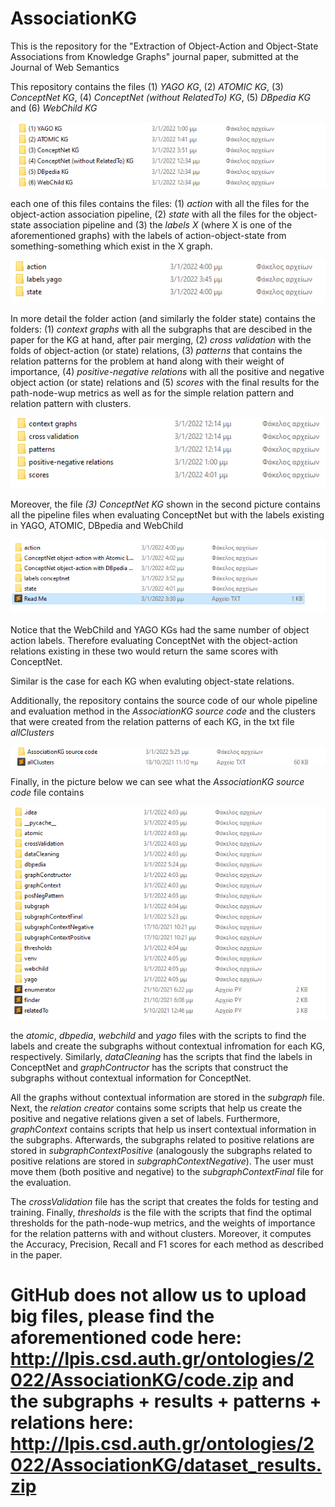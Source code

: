 # AssociationKG
This is the repository for the "Extraction of Object-Action and Object-State Associations from Knowledge Graphs" journal paper, submitted at the Journal of Web Semantics

This repository contains the files (1) _YAGO KG_, (2) _ATOMIC KG_, (3) _ConceptNet KG_, (4) _ConceptNet (without RelatedTo) KG_, (5) _DBpedia KG_ and (6) _WebChild KG_  

![kgs.png](https://github.com/valexande/AssociationKG/blob/main/kgs.png)

each one of this files contains the files: (1) _action_ with all the files for the object-action association pipeline, (2) _state_ with all the files for the object-state association pipeline and (3) the _labels X_ (where X is one of the aforementioned graphs) with the labels of action-object-state from something-something which exist in the X graph.

![info_kg.png](https://github.com/valexande/AssociationKG/blob/main/info_kg.png)


In more detail the folder action (and similarly the folder state) contains the folders: (1) _context graphs_ with all the subgraphs that are descibed in the paper for the KG at hand, after pair merging, (2) _cross validation_ with the folds of object-action (or state) relations, (3) _patterns_ that contains the relation patterns for the problem at hand along with their weight of importance, (4) _positive-negative relations_ with all the positive and negative object action (or state) relations and (5) _scores_ with the final results for the path-node-wup metrics as well as for the simple relation pattern and relation pattern with clusters.

![more_info.png](https://github.com/valexande/AssociationKG/blob/main/more_info.png)

Moreover, the file _(3) ConceptNet KG_ shown in the second picture contains all the pipeline files when evaluating ConceptNet but with the labels existing in YAGO, ATOMIC, DBpedia and WebChild

![different_label_cn.png](https://github.com/valexande/AssociationKG/blob/main/different_label_cn.png)

Notice that the WebChild and YAGO KGs had the same number of object action labels. Therefore evaluating ConceptNet with the object-action relations existing in these two would return the same scores with ConceptNet.

Similar is the case for each KG when evaluting object-state relations.



Additionally, the repository contains the source code of our whole pipeline and evaluation method in the _AssociationKG source code_ and the clusters that were created from the relation patterns of each KG, in the txt file _allClusters_

![source_cluster.png](https://github.com/valexande/AssociationKG/blob/main/source_cluster.png)

Finally, in the picture below we can see what the _AssociationKG source code_ file contains

![source_all.png](https://github.com/valexande/AssociationKG/blob/main/source_all.png)

the _atomic_, _dbpedia_, _webchild_ and _yago_ files with the scripts to find the labels and create the subgraphs without contextual infromation for each KG, respectively. Similarly, _dataCleaning_ has the scripts that find the labels in ConceptNet and _graphContructor_ has the scripts that construct the subgraphs without contextual information for ConceptNet. 

All the graphs without contextual information are stored in the _subgraph_ file. Next, the _relation creator_ contains some scripts that help us create the positive and negative relations given a set of labels. Furthermore, _graphContext_ contains scripts that help us insert contextual information in the subgraphs. Afterwards, the subgraphs related to positive relations are stored in _subgraphContextPositive_ (analogously the  subgraphs related to positive relations are stored in _subgraphContextNegative_). The user must move them (both positive and negative) to the _subgraphContextFinal_ file for the evaluation. 

The _crossValidation_ file has the script that creates the folds for testing and training. Finally, _thresholds_ is the file with the scripts that find the optimal thresholds for the path-node-wup metrics, and the weights of importance for the relation patterns with and without clusters. Moreover, it computes the Accuracy, Precision, Recall and F1 scores for each method as described in the paper.

# GitHub does not allow us to upload big files, please find the aforementioned code here: http://lpis.csd.auth.gr/ontologies/2022/AssociationKG/code.zip and the subgraphs + results + patterns + relations here: http://lpis.csd.auth.gr/ontologies/2022/AssociationKG/dataset_results.zip
